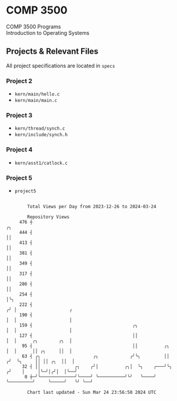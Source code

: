 # COMP 3500
COMP 3500 Programs  
Introduction to Operating Systems  
## Projects & Relevant Files
All project specifications are located in `specs`
### Project 2
- `kern/main/hello.c`
- `kern/main/main.c`
### Project 3
- `kern/thread/synch.c`
- `kern/include/synch.h`
### Project 4
- `kern/asst1/catlock.c`
### Project 5
- `project5`

```

        Total Views per Day from 2023-12-26 to 2024-03-24

        Repository Views
     476 ┼                                                                 ╭╮
     444 ┤                                                                 ││
     413 ┤                                                                 ││
     381 ┤                                                                 ││
     349 ┤                                                                 ││
     317 ┤                                                                 ││
     286 ┤                                                                 ││
     254 ┤                                                                 │╰╮
     222 ┤                                                                ╭╯ │                    ╭
     190 ┤                                                                │  │                    │
     159 ┤                                      ╭╮                        │  │                    │
     127 ┤                                      ││                        │  │      ╭╮        ╭╮  │
      95 ┤                                      ││          ╭╮            │  │      ││ ╭╮     ││  │
      63 ┤ ╭╮                    ╭╮            ╭╯╰╮         ││           ╭╯  ╰╮     ││ ││ ╭╮  ││  │
      32 ┤ ││             ╭╮    ╭╯│          ╭╮│  ╰╮    ╭───╯╰╮         ╭╯    │     │╰─╯│╭╯│  │╰──╯
       0 ┼─╯╰─────────────╯╰────╯ ╰──────────╯╰╯   ╰────╯     ╰─────────╯     ╰─────╯   ╰╯ ╰──╯

        Chart last updated - Sun Mar 24 23:56:50 2024 UTC
        
```
